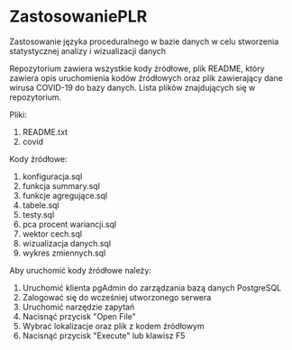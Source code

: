 # ZastosowaniePLR
Zastosowanie języka proceduralnego w bazie danych w celu stworzenia statystycznej analizy i wizualizacji danych 

Repozytorium zawiera wszystkie kody źródłowe, plik README, który zawiera opis uruchomienia kodów źródłowych oraz plik zawierający dane wirusa COVID-19 do bazy danych.
Lista plików znajdujących się w repozytorium.

Pliki:
1. README.txt
2. covid

Kody źródłowe:
1. konfiguracja.sql
2. funkcja summary.sql
3. funkcje agregujące.sql
4. tabele.sql
5. testy.sql
6. pca procent wariancji.sql
7. wektor cech.sql
8. wizualizacja danych.sql
9. wykres zmiennych.sql

Aby uruchomić kody źródłowe należy:
1. Uruchomić klienta pgAdmin do zarządzania bazą danych PostgreSQL
2. Zalogować się do wcześniej utworzonego serwera
3. Uruchomić narzędzie zapytań
4. Nacisnąć przycisk "Open File" 
5. Wybrać lokalizacje oraz plik z kodem źródłowym
6. Nacisnąć przycisk "Execute" lub klawisz F5
